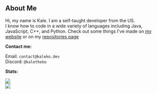 ## About Me

Hi, my name is Kale. I am a self-taught developer from the US.\
I know how to code in a wide variety of languages including Java, JavaScript, C++, and Python. Check out some things I've made on [my website](https://www.kaleko.dev/) or on my [repositories page](https://github.com/Kale-Ko?tab=repositories&q=&type=&language=&sort=stargazers)

**Contact me:**

Email: `contact@kaleko.dev`\
Discord: `@kaletheko`

**Stats:**

[![](https://github-readme-stats.vercel.app/api?username=Kale-Ko&theme=dark&show_icons=true&border_radius=12)](https://github.com/Kale-Ko)\
[![](https://github-readme-stats.vercel.app/api/top-langs?username=Kale-Ko&theme=dark&layout=pie&border_radius=12&size_weight=1&count_weight=2)](https://github.com/Kale-Ko)

